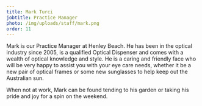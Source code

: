 ```yaml
---
title: Mark Turci
jobtitle: Practice Manager
photo: /img/uploads/staff/mark.png
order: 11
---
```


Mark is our Practice Manager at Henley Beach. He has been in the optical industry since 2005, is a qualified Optical Dispenser and comes with a wealth of optical knowledge and style. He is a caring and friendly face who will be very happy to assist you with your eye care needs, whether it be a new pair of optical frames or some new sunglasses to help keep out the Australian sun.

When not at work, Mark can be found tending to his garden or taking his pride and joy for a spin on the weekend.
